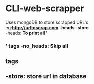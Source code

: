 # CLI-web-scrapper

Uses mongoDB to store scrapped URL's
<br>
eg:<b>http://urltoscrap.com -heads -store</b>
<br>
-heads: <b>To print all '<h3>' tags </b>
-no_heads: <b>Skip all <h3> tags</b>
<br><br>
-store: <b>store url in database</b>
